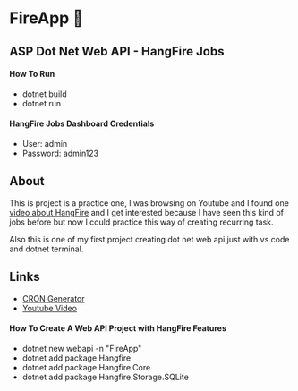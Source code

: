 
# FireApp 💼

## ASP Dot Net Web API - HangFire Jobs

#### How To Run 

- dotnet build 
- dotnet run 

#### HangFire Jobs Dashboard Credentials

- User: admin
- Password: admin123

## About
This is project is a practice one, I was browsing on Youtube and I found one [video about HangFire](https://www.youtube.com/watch?v=Xafuut_KAB0) and I get interested because I have seen this kind of jobs before but now I could practice this way of creating recurring task.

Also this is one of my first project creating dot net web api just with vs code and dotnet terminal.

## Links

- [CRON Generator](https://freeformatter.com/cron-expression-generator-quartz.html)
- [Youtube Video](https://www.youtube.com/watch?v=Xafuut_KAB0)

#### How To Create A Web API Project  with HangFire Features

- dotnet new webapi -n "FireApp"
- dotnet add package Hangfire
- dotnet add package Hangfire.Core
- dotnet add package Hangfire.Storage.SQLite